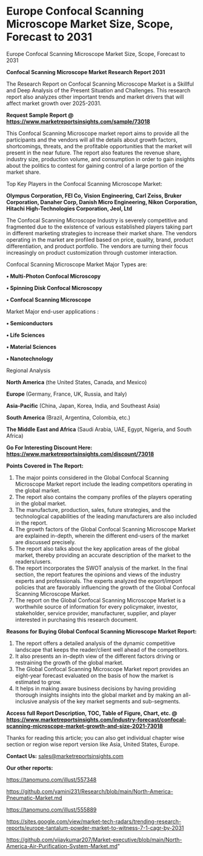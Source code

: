 # Europe Confocal Scanning Microscope Market Size, Scope, Forecast to 2031
Europe Confocal Scanning Microscope Market Size, Scope, Forecast to 2031

<strong>Confocal Scanning Microscope Market Research Report 2031</strong>

The Research Report on Confocal Scanning Microscope Market is a Skillful and Deep Analysis of the Present Situation and Challenges. This research report also analyzes other important trends and market drivers that will affect market growth over 2025-2031.

<strong>Request Sample Report @ <a href=https://www.marketreportsinsights.com/sample/73018>https://www.marketreportsinsights.com/sample/73018</a></strong>

This Confocal Scanning Microscope market report aims to provide all the participants and the vendors will all the details about growth factors, shortcomings, threats, and the profitable opportunities that the market will present in the near future. The report also features the revenue share, industry size, production volume, and consumption in order to gain insights about the politics to contest for gaining control of a large portion of the market share.

Top Key Players in the Confocal Scanning Microscope Market:

<strong>Olympus Corporation, FEI Co, Vision Engineering, Carl Zeiss, Bruker Corporation, Danaher Corp, Danish Micro Engineering, Nikon Corporation, Hitachi High-Technologies Corporation, Jeol, Ltd</strong>

The Confocal Scanning Microscope Industry is severely competitive and fragmented due to the existence of various established players taking part in different marketing strategies to increase their market share. The vendors operating in the market are profiled based on price, quality, brand, product differentiation, and product portfolio. The vendors are turning their focus increasingly on product customization through customer interaction.

Confocal Scanning Microscope Market Major Types are:

<strong>• Multi-Photon Confocal Microscopy

• Spinning Disk Confocal Microscopy

• Confocal Scanning Microscope</strong>

Market Major end-user applications :

<strong>• Semiconductors

• Life Sciences

• Material Sciences

• Nanotechnology</strong>

Regional Analysis

</u><strong><b>North America</b></strong> (the United States, Canada, and Mexico)

<strong><b>Europe </b></strong>(Germany, France, UK, Russia, and Italy)

<strong><b>Asia-Pacific</b></strong> (China, Japan, Korea, India, and Southeast Asia)

<strong><b>South America</b></strong> (Brazil, Argentina, Colombia, etc.)

<strong><b>The Middle East and Africa</b></strong> (Saudi Arabia, UAE, Egypt, Nigeria, and South Africa)

<strong>Go For Interesting Discount Here: <a href=https://www.marketreportsinsights.com/discount/73018>https://www.marketreportsinsights.com/discount/73018</a></strong>

<strong>Points Covered in The Report:</strong>
<ol>
  <li>The major points considered in the Global Confocal Scanning Microscope Market report include the leading competitors operating in the global market.</li>
  <li>The report also contains the company profiles of the players operating in the global market.</li>
  <li>The manufacture, production, sales, future strategies, and the technological capabilities of the leading manufacturers are also included in the report.</li>
  <li>The growth factors of the Global Confocal Scanning Microscope Market are explained in-depth, wherein the different end-users of the market are discussed precisely.</li>
  <li>The report also talks about the key application areas of the global market, thereby providing an accurate description of the market to the readers/users.</li>
  <li>The report incorporates the SWOT analysis of the market. In the final section, the report features the opinions and views of the industry experts and professionals. The experts analyzed the export/import policies that are favorably influencing the growth of the Global Confocal Scanning Microscope Market.</li>
  <li>The report on the Global Confocal Scanning Microscope Market is a worthwhile source of information for every policymaker, investor, stakeholder, service provider, manufacturer, supplier, and player interested in purchasing this research document.</li>
</ol>
<strong>Reasons for Buying Global Confocal Scanning Microscope Market Report:</strong>

<ol>
  <li>The report offers a detailed analysis of the dynamic competitive landscape that keeps the reader/client well ahead of the competitors.</li>
  <li>It also presents an in-depth view of the different factors driving or restraining the growth of the global market.</li>
  <li>The Global Confocal Scanning Microscope Market report provides an eight-year forecast evaluated on the basis of how the market is estimated to grow.</li>
  <li>It helps in making aware business decisions by having providing thorough insights insights into the global market and by making an all-inclusive analysis of the key market segments and sub-segments.</li>
</ol>
<strong>Access full Report Description, TOC, Table of Figure, Chart, etc. @ <a href=https://www.marketreportsinsights.com/industry-forecast/confocal-scanning-microscope-market-growth-and-size-2021-73018>https://www.marketreportsinsights.com/industry-forecast/confocal-scanning-microscope-market-growth-and-size-2021-73018</a></strong>


Thanks for reading this article; you can also get individual chapter wise section or region wise report version like Asia, United States, Europe.

<strong>Contact Us:</strong>
sales@marketreportsinsights.com

<strong>Our other reports:</strong>

<a href=https://tanomuno.com/illust/557348>https://tanomuno.com/illust/557348</a>

<a href=https://github.com/yamini231/Research/blob/main/North-America-Pneumatic-Market.md>https://github.com/yamini231/Research/blob/main/North-America-Pneumatic-Market.md</a>

<a href=https://tanomuno.com/illust/555889>https://tanomuno.com/illust/555889</a>

<a href=https://sites.google.com/view/market-tech-radars/trending-research-reports/europe-tantalum-powder-market-to-witness-7-1-cagr-by-2031>https://sites.google.com/view/market-tech-radars/trending-research-reports/europe-tantalum-powder-market-to-witness-7-1-cagr-by-2031</a>

<a href=https://github.com/vijaykumar207/Market-executive/blob/main/North-America-Air-Purification-System-Market.md>https://github.com/vijaykumar207/Market-executive/blob/main/North-America-Air-Purification-System-Market.md</a>"
